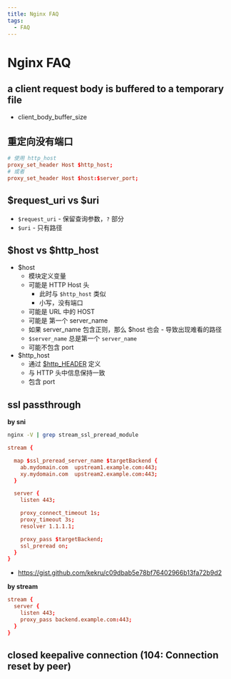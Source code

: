 ```yaml
---
title: Nginx FAQ
tags:
  - FAQ
---
```


# Nginx FAQ

## a client request body is buffered to a temporary file

- client_body_buffer_size

## 重定向没有端口

```conf
# 使用 http_host
proxy_set_header Host $http_host;
# 或者
proxy_set_header Host $host:$server_port;
```

## $request_uri vs $uri

- `$request_uri` - 保留查询参数，`?` 部分
- `$uri` - 只有路径

## $host vs $http_host

- $host
  - 模块定义变量
  - 可能是 HTTP Host 头
    - 此时与 `$http_host` 类似
    - 小写，没有端口
  - 可能是 URL 中的 HOST
  - 可能是 第一个 server_name
  - 如果 server_name 包含正则，那么 $host 也会 - 导致出现难看的路径
  - `$server_name` 总是第一个 `server_name`
  - 可能不包含 port
- $http_host
  - 通过 [$http_HEADER](http://nginx.org/en/docs/http/ngx_http_core_module.html#variables) 定义
  - 与 HTTP 头中信息保持一致
  - 包含 port

## ssl passthrough

**by sni**

```bash
nginx -V | grep stream_ssl_preread_module
```

```conf
stream {

  map $ssl_preread_server_name $targetBackend {
    ab.mydomain.com  upstream1.example.com:443;
    xy.mydomain.com  upstream2.example.com:443;
  }

  server {
    listen 443;

    proxy_connect_timeout 1s;
    proxy_timeout 3s;
    resolver 1.1.1.1;

    proxy_pass $targetBackend;
    ssl_preread on;
  }
}
```

- https://gist.github.com/kekru/c09dbab5e78bf76402966b13fa72b9d2

**by stream**

```conf
stream {
  server {
    listen 443;
    proxy_pass backend.example.com:443;
  }
}
```

## closed keepalive connection (104: Connection reset by peer)
